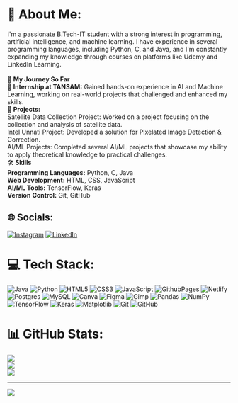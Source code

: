 # 💫 About Me:
I'm a passionate B.Tech-IT student with a strong interest in programming, artificial intelligence, and machine learning. I have experience in several programming languages, including Python, C, and Java, and I'm constantly expanding my knowledge through courses on platforms like Udemy and LinkedIn Learning.<br><br>  🚀 **My Journey So Far**<br>  💼 **Internship at TANSAM:** Gained hands-on experience in AI and Machine Learning, working on real-world projects that challenged and enhanced my skills.<br> 🔧 **Projects:** <br>Satellite Data Collection Project: Worked on a project focusing on the collection and analysis of satellite data.<br>Intel Unnati Project: Developed a solution for Pixelated Image Detection & Correction.<br>AI/ML Projects: Completed several AI/ML projects that showcase my ability to apply theoretical knowledge to practical challenges.<br> 🛠️ **Skills**<br> **Programming Languages:** Python, C, Java<br> **Web Development:** HTML, CSS, JavaScript<br> **AI/ML Tools:** TensorFlow, Keras<br> **Version Control:** Git, GitHub


## 🌐 Socials:
[![Instagram](https://img.shields.io/badge/Instagram-%23E4405F.svg?logo=Instagram&logoColor=white)](https://instagram.com/https://www.instagram.com/bejisto_joseph?igsh=MXR3YnE0Nng1MDE2eQ==) [![LinkedIn](https://img.shields.io/badge/LinkedIn-%230077B5.svg?logo=linkedin&logoColor=white)](https://linkedin.com/in/https://www.linkedin.com/in/bejisto-joseph-643359259?utm_source=share&utm_campaign=share_via&utm_content=profile&utm_medium=android_app) 

# 💻 Tech Stack:
![Java](https://img.shields.io/badge/java-%23ED8B00.svg?style=for-the-badge&logo=openjdk&logoColor=white) ![Python](https://img.shields.io/badge/python-3670A0?style=for-the-badge&logo=python&logoColor=ffdd54) ![HTML5](https://img.shields.io/badge/html5-%23E34F26.svg?style=for-the-badge&logo=html5&logoColor=white) ![CSS3](https://img.shields.io/badge/css3-%231572B6.svg?style=for-the-badge&logo=css3&logoColor=white) ![JavaScript](https://img.shields.io/badge/javascript-%23323330.svg?style=for-the-badge&logo=javascript&logoColor=%23F7DF1E) ![GithubPages](https://img.shields.io/badge/github%20pages-121013?style=for-the-badge&logo=github&logoColor=white) ![Netlify](https://img.shields.io/badge/netlify-%23000000.svg?style=for-the-badge&logo=netlify&logoColor=#00C7B7) ![Postgres](https://img.shields.io/badge/postgres-%23316192.svg?style=for-the-badge&logo=postgresql&logoColor=white) ![MySQL](https://img.shields.io/badge/mysql-4479A1.svg?style=for-the-badge&logo=mysql&logoColor=white) ![Canva](https://img.shields.io/badge/Canva-%2300C4CC.svg?style=for-the-badge&logo=Canva&logoColor=white) ![Figma](https://img.shields.io/badge/figma-%23F24E1E.svg?style=for-the-badge&logo=figma&logoColor=white) ![Gimp](https://img.shields.io/badge/Gimp-657D8B?style=for-the-badge&logo=gimp&logoColor=FFFFFF) ![Pandas](https://img.shields.io/badge/pandas-%23150458.svg?style=for-the-badge&logo=pandas&logoColor=white) ![NumPy](https://img.shields.io/badge/numpy-%23013243.svg?style=for-the-badge&logo=numpy&logoColor=white) ![TensorFlow](https://img.shields.io/badge/TensorFlow-%23FF6F00.svg?style=for-the-badge&logo=TensorFlow&logoColor=white) ![Keras](https://img.shields.io/badge/Keras-%23D00000.svg?style=for-the-badge&logo=Keras&logoColor=white) ![Matplotlib](https://img.shields.io/badge/Matplotlib-%23ffffff.svg?style=for-the-badge&logo=Matplotlib&logoColor=black) ![Git](https://img.shields.io/badge/git-%23F05033.svg?style=for-the-badge&logo=git&logoColor=white) ![GitHub](https://img.shields.io/badge/github-%23121011.svg?style=for-the-badge&logo=github&logoColor=white)
# 📊 GitHub Stats:
![](https://github-readme-stats.vercel.app/api?username=bejistojoseph&theme=merko&hide_border=false&include_all_commits=false&count_private=false)<br/>
![](https://github-readme-streak-stats.herokuapp.com/?user=bejistojoseph&theme=merko&hide_border=false)<br/>
![](https://github-readme-stats.vercel.app/api/top-langs/?username=bejistojoseph&theme=merko&hide_border=false&include_all_commits=false&count_private=false&layout=compact)



---
[![](https://visitcount.itsvg.in/api?id=bejistojoseph&icon=5&color=3)](https://visitcount.itsvg.in)

<!-- Proudly created with GPRM ( https://gprm.itsvg.in ) -->

